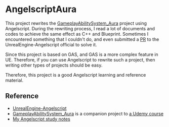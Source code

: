 # AngelscriptAura
This project rewrites the [GameplayAbilitySystem_Aura](https://github.com/DruidMech/GameplayAbilitySystem_Aura) project using Angelscript. During the rewriting process, I read a lot of documents and codes to achieve the same effect as C++ and Blueprint. Sometimes I encountered something that I couldn't do, and even submitted a [PR](https://github.com/Hazelight/UnrealEngine-Angelscript/pull/517) to the UnrealEngine-Angelscript official to solve it.

Since this project is based on GAS, and GAS is a more complex feature in UE. Therefore, if you can use Angelscript to rewrite such a project, then writing other types of projects should be easy.

Therefore, this project is a good Angelscript learning and reference material.

## Reference
- [UnrealEngine-Angelscript](https://github.com/Hazelight/UnrealEngine-Angelscript)
- [GameplayAbilitySystem_Aura](https://github.com/DruidMech/GameplayAbilitySystem_Aura) is a companion project to [a Udemy course](https://www.udemy.com/course/unreal-engine-5-gas-top-down-rpg)
- [My Angelscript study notes](https://github.com/najoast/AngelscriptNotes)


